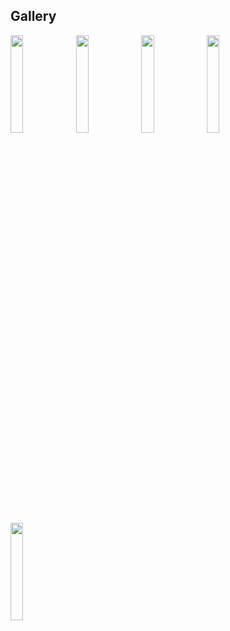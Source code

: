 ## Gallery  
<img src="./GOPR0305.png" width="20%">  

<img src="./GOPR0306.png" width="20%">  

<img src="./GOPR0307.png" width="20%">  

<img src="./GOPR0308.png" width="20%">  

<img src="./GOPR0309.png" width="20%">  